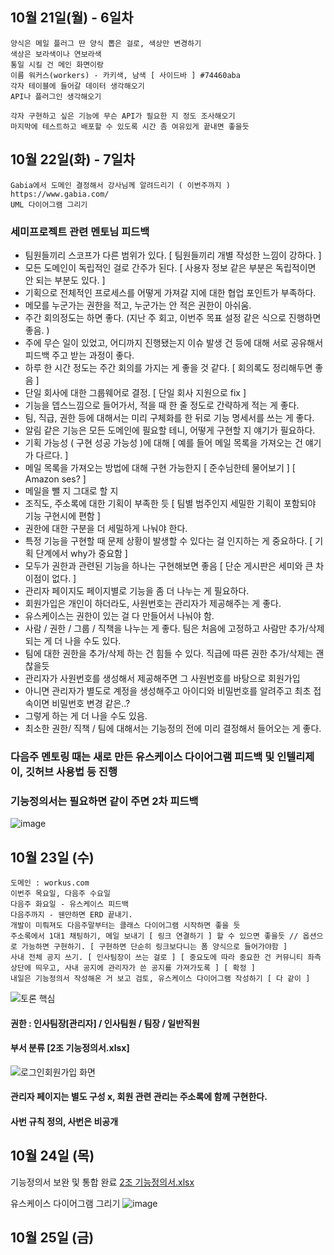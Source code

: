 10월 21일(월) - 6일차
-------------------------
```
양식은 메일 플러그 딴 양식 뽑은 걸로, 색상만 변경하기  
색상은 보라색이나 연보라색
통일 시킬 건 메인 화면이랑 
이름 워커스(workers) - 카키색, 남색 [ 사이드바 ] #74460aba
각자 테이블에 들어갈 데이터 생각해오기
API나 플러그인 생각해오기

각자 구현하고 싶은 기능에 무슨 API가 필요한 지 정도 조사해오기
마지막에 테스트하고 배포할 수 있도록 시간 좀 여유있게 끝내면 좋을듯
```


10월 22일(화) - 7일차
------------------------
```
Gabia에서 도메인 결정해서 강사님께 알려드리기 ( 이번주까지 )
https://www.gabia.com/
UML 다이어그램 그리기

```

### 세미프로젝트 관련 멘토님 피드백
- 팀원들끼리 스코프가 다른 범위가 있다. [ 팀원들끼리 개별 작성한 느낌이 강하다. ]
- 모든 도메인이 독립적인 걸로 간주가 된다. [ 사용자 정보 같은 부분은 독립적이면 안 되는 부분도 있다. ]
- 기획으로 전체적인 프로세스를 어떻게 가져갈 지에 대한 협업 포인트가 부족하다.
- 메모를 누군가는 권한을 적고, 누군가는 안 적은 권한이 아쉬움.
- 주간 회의정도는 하면 좋다. (지난 주 회고, 이번주 목표 설정 같은 식으로 진행하면 좋음. )
- 주에 무슨 일이 있었고, 어디까지 진행됐는지 이슈 발생 건 등에 대해 서로 공유해서 피드백 주고 받는 과정이 좋다.
- 하루 한 시간 정도는 주간 회의를 가지는 게 좋을 것 같다. [ 회의록도 정리해두면 좋음 ]
- 단일 회사에 대한 그룹웨어로 결정. [ 단일 회사 지원으로 fix ]
- 기능을 뎁스느낌으로 들어가서, 적을 때 한 줄 정도로 간략하게 적는 게 좋다.
- 팀, 직급, 권한 등에 대해서는 미리 구체화를 한 뒤로 기능 명세서를 쓰는 게 좋다.
- 알림 같은 기능은 모든 도메인에 필요할 테니, 어떻게 구현할 지 얘기가 필요하다.
- 기획 가능성 ( 구현 성공 가능성 )에 대해 [ 예를 들어 메일 목록을 가져오는 건 얘기가 다르다. ]
- 메일 목록을 가져오는 방법에 대해 구현 가능한지 [ 준수님한테 물어보기 ] [ Amazon ses? ]
- 메일을 뺄 지 그대로 할 지
- 조직도, 주소록에 대한 기획이 부족한 듯 [ 팀별 범주인지 세밀한 기획이 포함되야 기능 구현시에 편함 ]
- 권한에 대한 구분을 더 세밀하게 나눠야 한다. 
- 특정 기능을 구현할 때 문제 상황이 발생할 수 있다는 걸 인지하는 게 중요하다. [ 기획 단계에서 why가 중요함 ]
- 모두가 권한과 관련된 기능을 하나는 구현해보면 좋음 [ 단순 게시판은 세미와 큰 차이점이 없다. ]
- 관리자 페이지도 페이지별로 기능을 좀 더 나누는 게 필요하다.
- 회원가입은 개인이 하더라도, 사원번호는 관리자가 제공해주는 게 좋다.
- 유스케이스는 권한이 있는 걸 다 만들어서 나눠야 함.
- 사람 / 권한 / 그룹 / 직책을 나누는 게 좋다. 팀은 처음에 고정하고 사람만 추가/삭제되는 게 더 나을 수도 있다.
- 팀에 대한 권한을 추가/삭제 하는 건 힘들 수 있다. 직급에 따른 권한 추가/삭제는 괜찮을듯
- 관리자가 사원번호를 생성해서 제공해주면 그 사원번호를 바탕으로 회원가입
- 아니면 관리자가 별도로 계정을 생성해주고 아이디와 비밀번호를 알려주고 최초 접속이면 비밀번호 변경 같은..?
- 그렇게 하는 게 더 나을 수도 있음.
- 최소한 권한/ 직책 / 팀에 대해서는 기능정의 전에 미리 결정해서 들어오는 게 좋다.

### 다음주 멘토링 때는 새로 만든 유스케이스 다이어그램 피드백 및 인텔리제이, 깃허브 사용법 등 진행    
### 기능정의서는 필요하면 같이 주면 2차 피드백
![image](https://github.com/user-attachments/assets/530d95ea-2ac5-4e38-99f2-9b608153bfa4)

10월 23일 (수)
----------------------
```
도메인 : workus.com
이번주 목요일, 다음주 수요일 
다음주 화요일 - 유스케이스 피드백
다음주까지 - 웬만하면 ERD 끝내기.
개발이 미뤄져도 다음주말부터는 클래스 다이어그램 시작하면 좋을 듯
주소록에서 1대1 채팅하기, 메일 보내기 [ 링크 연결하기 ] 할 수 있으면 좋을듯 // 옵션으로 가능하면 구현하기. [ 구현하면 단순히 링크보다니는 폼 양식으로 들어가야함 ]
사내 전체 공지 쓰기. [ 인사팀장이 쓰는 걸로 ] [ 중요도에 따라 중요한 건 커뮤니티 좌측 상단에 띄우고, 사내 공지에 관리자가 쓴 공지를 가져가도록 ] [ 확정 ]
내일은 기능정의서 작성해온 거 보고 검토, 유스케이스 다이어그램 작성하기 [ 다 같이 ]
```
![토론 핵심](https://github.com/user-attachments/assets/434449b8-cfb5-46e5-8779-ff3d1ab9c47f)

#### 권한 : 인사팀장[관리자] / 인사팀원 / 팀장 / 일반직원
#### 부서 분류 [2조 기능정의서.xlsx]


![로그인회원가입 화면](https://github.com/user-attachments/assets/e49fe05c-5667-4a2a-8e7c-5adbdae85f30)

#### 관리자 페이지는 별도 구성 x, 회원 관련 관리는 주소록에 함께 구현한다. 
#### 사번 규칙 정의, 사번은 비공개

10월 24일 (목)
---------------------------------------

기능정의서 보완 및 통합 완료
[2조 기능정의서.xlsx](https://github.com/user-attachments/files/17503941/2.xlsx)

유스케이스 다이어그램 그리기 
![image](https://github.com/user-attachments/assets/a8827c1f-60d2-44e1-91b0-d4f018c827de)


10월 25일 (금)
----------------------------------------


